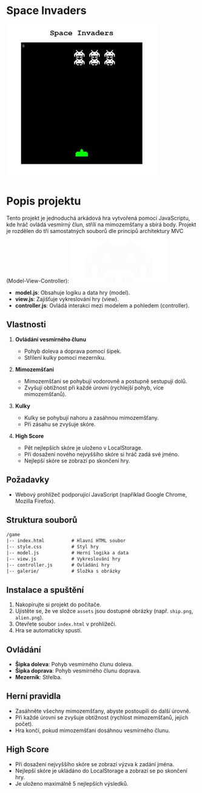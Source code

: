 # Space Invaders
![Snímek obrazovky](snimek_prohlizece.jpg)

# Popis projektu

Tento projekt je jednoduchá arkádová hra vytvořená pomocí JavaScriptu, kde hráč ovládá vesmírný člun, střílí na mimozemšťany a sbírá body. Projekt je rozdělen do tří samostatných souborů dle principů architektury MVC (Model-View-Controller):
![Mimozemšťan](alien.png)
- **model.js**: Obsahuje logiku a data hry (model).
- **view.js**: Zajišťuje vykreslování hry (view).
- **controller.js**: Ovládá interakci mezi modelem a pohledem (controller).

## Vlastnosti

1. **Ovládání vesmírného člunu**
   - Pohyb doleva a doprava pomocí šipek.
   - Střílení kulky pomocí mezerníku.

2. **Mimozemšťani**
   - Mimozemšťani se pohybují vodorovně a postupně sestupují dolů.
   - Zvyšují obtížnost při každé úrovni (rychlejší pohyb, více mimozemšťanů).

3. **Kulky**
   - Kulky se pohybují nahoru a zasáhnou mimozemšťany.
   - Při zásahu se zvyšuje skóre.

4. **High Score**
   - Pět nejlepších skóre je uloženo v LocalStorage.
   - Při dosažení nového nejvyššího skóre si hráč zadá své jméno.
   - Nejlepší skóre se zobrazí po skončení hry.

## Požadavky

- Webový prohlížeč podporující JavaScript (například Google Chrome, Mozilla Firefox).

## Struktura souborů

```
/game
|-- index.html          # Hlavní HTML soubor
|-- style.css           # Styl hry
|-- model.js            # Herní logika a data
|-- view.js             # Vykreslování hry
|-- controller.js       # Ovládání hry
|-- galerie/            # Složka s obrázky
```

## Instalace a spuštění

1. Nakopírujte si projekt do počítače.
2. Ujistěte se, že ve složce `assets` jsou dostupné obrázky (např. `ship.png`, `alien.png`).
3. Otevřete soubor `index.html` v prohlížeči.
4. Hra se automaticky spustí.

## Ovládání

- **Šipka doleva**: Pohyb vesmírného člunu doleva.
- **Šipka doprava**: Pohyb vesmírného člunu doprava.
- **Mezerník**: Střelba.

## Herní pravidla

- Zasáhněte všechny mimozemšťany, abyste postoupili do další úrovně.
- Při každé úrovni se zvyšuje obtížnost (rychlost mimozemšťanů, jejich počet).
- Hra končí, pokud mimozemšťani dosáhnou vesmírného člunu.

## High Score

- Při dosažení nejvyššího skóre se zobrazí výzva k zadání jména.
- Nejlepší skóre je ukládáno do LocalStorage a zobrazí se po skončení hry.
- Je uloženo maximálně 5 nejlepších výsledků.
